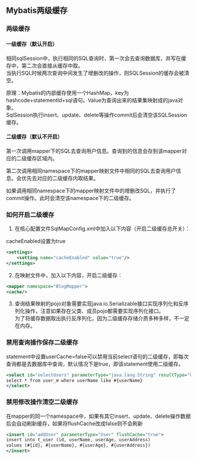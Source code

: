 ## Mybatis两级缓存
### 两级缓存
#### 一级缓存（默认开启）
相同sqlSession中，执行相同的SQL查询时，第一次会去查询数据库，并写在缓存中，第二次会直接从缓存中取。  
当执行SQL时候两次查询中间发生了增删改的操作，则SQLSession的缓存会被清空。

原理：Mybatis的内部缓存使用一个HashMap，key为hashcode+statementId+sql语句。Value为查询出来的结果集映射成的java对象。  
SqlSession执行insert、update、delete等操作commit后会清空该SQLSession缓存。
#### 二级缓存（默认不开启）
第一次调用mapper下的SQL去查询用户信息。查询到的信息会存到该mapper对应的二级缓存区域内。

第二次调用相同namespace下的mapper映射文件中相同的SQL去查询用户信息。会优先去对应的二级缓存内取结果。

如果调用相同namespace下的mapper映射文件中的增删改SQL，并执行了commit操作。此时会清空该namespace下的二级缓存。


### 如何开启二级缓存


1. 在核心配置文件SqlMapConfig.xml中加入以下内容（开启二级缓存总开关）：

cacheEnabled设置为true

```xml
<settings>
    <setting name="cacheEnabled" value="true"/>
</settings>
```

2. 在映射文件中，加入以下内容，开启二级缓存：
```xml
<mapper namespace="BlogMapper">
<cache/>
```

3. 查询结果映射的pojo对象需要实现java.io.Serializable接口实现序列化和反序列化操作，注意如果存在父类、成员pojo都需要实现序列化接口。  
为了将缓存数据取出执行反序列化，因为二级缓存存储介质多种多样，不一定在内存。

### 禁用查询操作保存二级缓存
statement中设置userCache=false可以禁用当前select语句的二级缓存，即每次查询都是去数据库中查询，默认情况下是true，即该statement使用二级缓存。

```xml
<select id="selectUsers" parameterType="java.lang.String" resultType="User" useCache="false">
select * from user_m where userName like #{userName}
</select>
```

### 禁用修改操作清空二级缓存
在mapper的同一个namespace中，如果有其它insert、update、delete操作数据后会自动刷新缓存，如果将flushCache改成false则不会刷新

```xml
<insert id="addUser" parameterType="User" flushCache="true">
insert into t_user (id, userName, userAge, userAddress)
values (#{id}, #{userName}, #{userAge}, #{userAddress})
</insert>
```